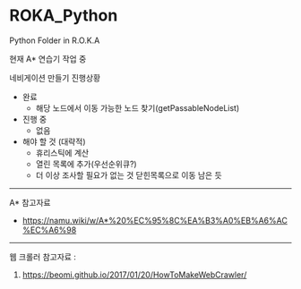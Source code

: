 # ROKA_Python
Python Folder in R.O.K.A

현재 A* 연습기 작업 중

네비게이션 만들기 진행상황
- 완료
    - 해당 노드에서 이동 가능한 노드 찾기(getPassableNodeList)
- 진행 중
  - 없음
- 해야 할 것 (대략적)
  - 휴리스틱에 계산
  - 열린 목록에 추가(우선순위큐?)
  - 더 이상 조사할 필요가 없는 것 닫힌목록으로 이동 남은 듯
***
A* 참고자료
- https://namu.wiki/w/A*%20%EC%95%8C%EA%B3%A0%EB%A6%AC%EC%A6%98

***
웹 크롤러 참고자료 :
1) https://beomi.github.io/2017/01/20/HowToMakeWebCrawler/
